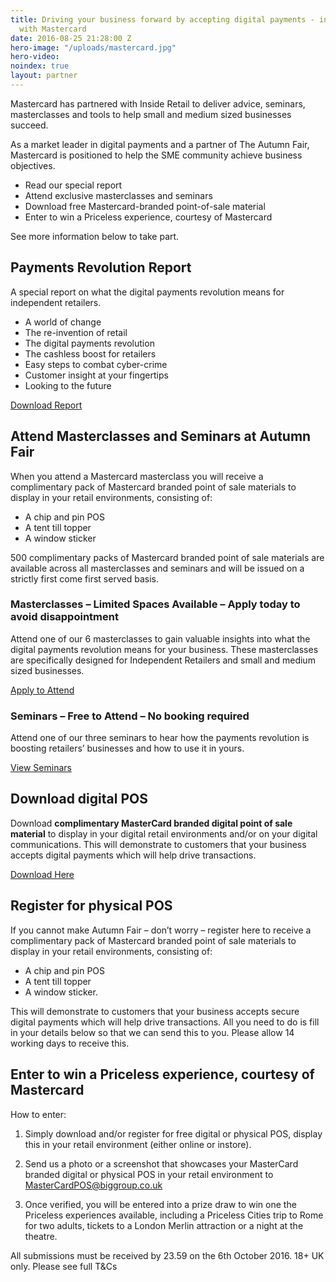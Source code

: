 ```yaml
---
title: Driving your business forward by accepting digital payments - in association
  with Mastercard
date: 2016-08-25 21:28:00 Z
hero-image: "/uploads/mastercard.jpg"
hero-video: 
noindex: true
layout: partner
---
```


Mastercard has partnered with Inside Retail to deliver advice, seminars, masterclasses and tools to help small and medium sized businesses succeed.

As a market leader in digital payments and a partner of The Autumn Fair, Mastercard is positioned to help the SME community achieve business objectives.

   * Read our special report
   * Attend exclusive masterclasses and seminars 
   * Download free Mastercard-branded point-of-sale material
   * Enter to win a Priceless experience, courtesy of Mastercard

   See more information below to take part.

## Payments Revolution Report

A special report on what the digital payments revolution means for independent retailers.

   * A world of change
   * The re-invention of retail
   * The digital payments revolution
   * The cashless boost for retailers
   * Easy steps to combat cyber-crime
   * Customer insight at your fingertips
   * Looking to the future

<a href="www.autumnfair.com/Content/Mastercard-Masterclasses" class="button">Download Report</a>

## Attend Masterclasses and Seminars at Autumn Fair

When you attend a Mastercard masterclass you will receive a complimentary pack of Mastercard branded point of sale materials to display in your retail environments, consisting of:

   * A chip and pin POS
   * A tent till topper
   * A window sticker

500 complimentary packs of Mastercard branded point of sale materials are available across all masterclasses and seminars and will be issued on a strictly first come first served basis. 

### Masterclasses – Limited Spaces Available – Apply today to avoid disappointment

Attend one of our 6 masterclasses to gain valuable insights into what the digital         payments revolution means for your business. These masterclasses are specifically designed for Independent Retailers and small and medium sized businesses.

<a href="http://www.autumnfair.com/Content/Mastercard-Masterclasses" class="button">Apply to Attend</a>

### Seminars – Free to Attend – No booking required

Attend one of our three seminars to hear how the payments revolution is boosting retailers’ businesses and how to use it in yours. 

<a href="http://www.autumnfair.com/Content/Mastercard-Seminars" class="button">View Seminars</a>

## Download digital POS

Download **complimentary MasterCard branded digital point of sale material** to display in your digital retail environments and/or on your digital communications. This will demonstrate to customers that your business accepts digital payments which will help drive transactions.

<a href="http://www.autumnfair.com/Content/Mastercard-Masterclasses" class="button">Download Here</a>

## Register for physical POS

If you cannot make Autumn Fair – don’t worry – register here to receive a complimentary pack of Mastercard branded point of sale materials to display in your retail environments, consisting of:

   * A chip and pin POS
   * A tent till topper 
   * A window sticker. 

This will demonstrate to customers that your business accepts secure digital payments which will help drive transactions. All you need to do is fill in your details below so that we can send this to you. Please allow 14 working days to receive this.

<script src="//app-sjg.marketo.com/js/forms2/js/forms2.min.js"></script>
<form id="mktoForm_6018"></form>
<script>MktoForms2.loadForm("//app-sjg.marketo.com", "324-QRH-396", 6018);</script>

## Enter to win a Priceless experience, courtesy of Mastercard 

How to enter:

1. Simply download and/or register for free digital or physical POS, display this in your retail environment (either online or instore).

1. Send us a photo or a screenshot that showcases your MasterCard branded digital or physical POS in your retail environment to [MasterCardPOS@biggroup.co.uk](http://www.mastercardpos@biggroup.co.uk)

1. Once verified, you will be entered into a prize draw to win one the Priceless experiences available, including a Priceless Cities trip to Rome for two adults, tickets to a London Merlin attraction or a night at the theatre.

All submissions must be received by 23.59 on the 6th October 2016. 18+ UK only. Please see full T&Cs
